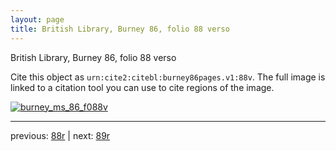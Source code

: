 ```yaml
---
layout: page
title: British Library, Burney 86, folio 88 verso
---
```


British Library, Burney 86, folio 88 verso

Cite this object as `urn:cite2:citebl:burney86pages.v1:88v`.  The full image is linked to a citation tool you can use to cite regions of the image.

[![burney_ms_86_f088v](http://www.homermultitext.org/iipsrv?IIIF=/project/homer/pyramidal/deepzoom/citebl/burney86imgs/v1/burney_ms_86_f088v.tif/full/800,/0/default.jpg)](http://www.homermultitext.org/ict2/?urn=urn:cite2:citebl:burney86imgs.v1:burney_ms_86_f088v) 

---

previous:  [88r](../88r/) | next: [89r](../89r/)